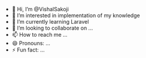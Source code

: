 - 👋 Hi, I’m @VishalSakoji
- 👀 I’m interested in implementation of my knowledge
- 🌱 I’m currently learning Laravel
- 💞️ I’m looking to collaborate on ...
- 📫 How to reach me ...
- 😄 Pronouns: ...
- ⚡ Fun fact: ...

<!---
VishalSakoji/VishalSakoji is a ✨ special ✨ repository because its `README.md` (this file) appears on your GitHub profile.
You can click the Preview link to take a look at your changes.
--->
